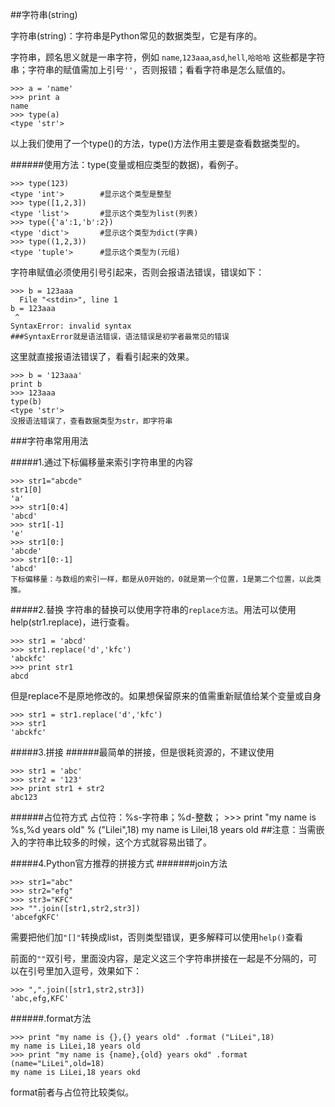 ##字符串(string)

字符串(string)：字符串是Python常见的数据类型，它是有序的。

字符串，顾名思义就是一串字符，例如 `name`,`123aaa`,`asd`,`hell`,`哈哈哈` 这些都是字符串；字符串的赋值需加上引号`''`，否则报错；看看字符串是怎么赋值的。

    >>> a = 'name'
    >>> print a
    name
    >>> type(a)
    <type 'str'>

以上我们使用了一个type()的方法，type()方法作用主要是查看数据类型的。

######使用方法：type(变量或相应类型的数据)，看例子。

    >>> type(123)
    <type 'int'>		#显示这个类型是整型
    >>> type([1,2,3])
    <type 'list'>		#显示这个类型为list(列表)
    >>> type({'a':1,'b':2})
    <type 'dict'>		#显示这个类型为dict(字典)
    >>> type((1,2,3))
    <type 'tuple'>		#显示这个类型为(元组)

字符串赋值必须使用引号引起来，否则会报语法错误，错误如下：

    >>> b = 123aaa
      File "<stdin>", line 1
    b = 123aaa
     ^
    SyntaxError: invalid syntax
	###SyntaxError就是语法错误，语法错误是初学者最常见的错误

这里就直接报语法错误了，看看引起来的效果。

    >>> b = '123aaa'
    print b
    >>> 123aaa
    type(b)
    <type 'str'>
	没报语法错误了，查看数据类型为str，即字符串

###字符串常用用法

#####1.通过下标偏移量来索引字符串里的内容

    >>> str1="abcde"
    str1[0]
    'a'
    >>> str1[0:4]
    'abcd'
    >>> str1[-1]
    'e'
    >>> str1[0:]
    'abcde'
    >>> str1[0:-1]
    'abcd'
	下标偏移量：与数组的索引一样，都是从0开始的，0就是第一个位置，1是第二个位置，以此类推。

#####2.替换
字符串的替换可以使用字符串的`replace方法`。用法可以使用 help(str1.replace)，进行查看。


    >>> str1 = 'abcd'
	>>> str1.replace('d','kfc')
	'abckfc'
	>>> print str1
	abcd

但是replace不是原地修改的。如果想保留原来的值需重新赋值给某个变量或自身

    >>> str1 = str1.replace('d','kfc')
	>>> str1
	'abckfc'

#####3.拼接
######最简单的拼接，但是很耗资源的，不建议使用

    >>> str1 = 'abc'
	>>> str2 = '123'
	>>> print str1 + str2
	abc123

######占位符方式
    占位符：%s-字符串；%d-整数；
    >>> print "my name is %s,%d years old" % ("Lilei",18)
    my name is Lilei,18 years old
	##注意：当需嵌入的字符串比较多的时候，这个方式就容易出错了。

#####4.Python官方推荐的拼接方式
#######join方法

    >>> str1="abc"
	>>> str2="efg"
	>>> str3="KFC"
	>>> "".join([str1,str2,str3])
	'abcefgKFC'

需要把他们加`"[]"`转换成list，否则类型错误，更多解释可以使用`help()`查看

前面的`""`双引号，里面没内容，是定义这三个字符串拼接在一起是不分隔的，可以在引号里加入逗号，效果如下：

    >>> ",".join([str1,str2,str3])
    'abc,efg,KFC'

######.format方法


    >>> print "my name is {},{} years old" .format ("LiLei",18)
	my name is LiLei,18 years old
	>>> print "my name is {name},{old} years okd" .format (name="LiLei",old=18)
	my name is LiLei,18 years okd

format前者与占位符比较类似。